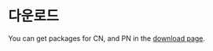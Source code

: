 # 다운로드<a id="download"></a>

You can get packages for CN, and PN in the [download page](../../download/README.md).
